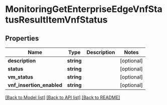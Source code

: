# MonitoringGetEnterpriseEdgeVnfStatusResultItemVnfStatus

## Properties
Name | Type | Description | Notes
------------ | ------------- | ------------- | -------------
**description** | **string** |  | [optional] 
**status** | **string** |  | [optional] 
**vm_status** | **string** |  | [optional] 
**vnf_insertion_enabled** | **string** |  | [optional] 

[[Back to Model list]](../README.md#documentation-for-models) [[Back to API list]](../README.md#documentation-for-api-endpoints) [[Back to README]](../README.md)


